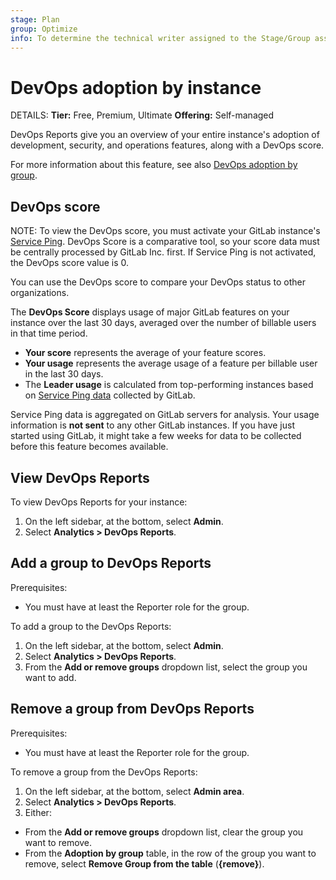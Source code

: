 ```yaml
---
stage: Plan
group: Optimize
info: To determine the technical writer assigned to the Stage/Group associated with this page, see https://handbook.gitlab.com/handbook/product/ux/technical-writing/#assignments
---
```


# DevOps adoption by instance

DETAILS:
**Tier:** Free, Premium, Ultimate
**Offering:** Self-managed

DevOps Reports give you an overview of your entire instance's adoption of
development, security, and operations features, along with a DevOps score.

For more information about this feature, see also [DevOps adoption by group](../../user/group/devops_adoption/index.md).

## DevOps score

NOTE:
To view the DevOps score, you must activate your GitLab instance's [Service Ping](../settings/usage_statistics.md#service-ping).
DevOps Score is a comparative tool, so your score data must be centrally processed by GitLab Inc. first.
If Service Ping is not activated, the DevOps score value is 0.

You can use the DevOps score to compare your DevOps status to other organizations.

The **DevOps Score** displays usage of major GitLab features on your instance over
the last 30 days, averaged over the number of billable users in that time period.

- **Your score** represents the average of your feature scores.
- **Your usage** represents the average usage of a feature per billable user in the last 30 days.
- The **Leader usage** is calculated from top-performing instances based on
[Service Ping data](../settings/usage_statistics.md#service-ping) collected by GitLab.

Service Ping data is aggregated on GitLab servers for analysis.
Your usage information is **not sent** to any other GitLab instances.
If you have just started using GitLab, it might take a few weeks for data to be collected
before this feature becomes available.

## View DevOps Reports

To view DevOps Reports for your instance:

1. On the left sidebar, at the bottom, select **Admin**.
1. Select **Analytics > DevOps Reports**.

## Add a group to DevOps Reports

Prerequisites:

- You must have at least the Reporter role for the group.

To add a group to the DevOps Reports:

1. On the left sidebar, at the bottom, select **Admin**.
1. Select **Analytics > DevOps Reports**.
1. From the **Add or remove groups** dropdown list, select the group you want to add.

## Remove a group from DevOps Reports

Prerequisites:

- You must have at least the Reporter role for the group.

To remove a group from the DevOps Reports:

1. On the left sidebar, at the bottom, select **Admin area**.
1. Select **Analytics > DevOps Reports**.
1. Either:

- From the **Add or remove groups** dropdown list, clear the group you want to remove.
- From the **Adoption by group** table, in the row of the group you want to remove, select
**Remove Group from the table** (**{remove}**).
